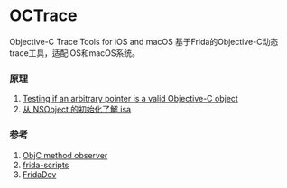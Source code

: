 # OCTrace
Objective-C Trace Tools for iOS and macOS 
基于Frida的Objective-C动态trace工具，适配iOS和macOS系统。

### 原理
1. [Testing if an arbitrary pointer is a valid Objective-C object](https://blog.timac.org/2016/1124-testing-if-an-arbitrary-pointer-is-a-valid-objective-c-object/)
2. [从 NSObject 的初始化了解 isa](https://github.com/draveness/analyze/blob/master/contents/objc/%E4%BB%8E%20NSObject%20%E7%9A%84%E5%88%9D%E5%A7%8B%E5%8C%96%E4%BA%86%E8%A7%A3%20isa.md)



### 参考
1. [ObjC method observer](https://codeshare.frida.re/@mrmacete/objc-method-observer/)
2. [frida-scripts](https://github.com/0xdea/frida-scripts)
3. [FridaDev](https://github.com/houugen/FridaDev)